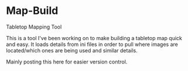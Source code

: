 # Map-Build
Tabletop Mapping Tool

This is a tool I've been working on to make building a tabletop map quick and easy.
It loads details from ini files in order to pull where images are located/which ones are being used and similar details.

Mainly posting this here for easier version control.
